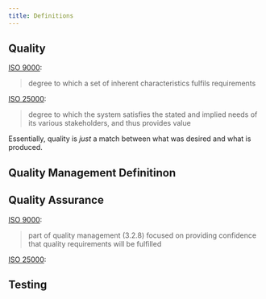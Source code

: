 ```yaml
---
title: Definitions
---
```


## Quality

[ISO 9000](https://efrcertification.com/Ref/ISO+9000-2005.pdf):

> degree to which a set of inherent characteristics fulfils requirements

[ISO 25000](https://www.iso.org/obp/ui/#iso:std:iso-iec:25000:ed-2:v1:en):

> degree to which the system satisfies the stated and implied needs of its various stakeholders, and thus provides value

Essentially, quality is _just_ a match between what was desired and what is produced.

## Quality Management Definitinon



## Quality Assurance

[ISO 9000](https://efrcertification.com/Ref/ISO+9000-2005.pdf):

> part of quality management (3.2.8) focused on providing confidence that quality requirements will be fulfilled

[ISO 25000](https://www.iso.org/obp/ui/#iso:std:iso-iec:25000:ed-2:v1:en):

## Testing
